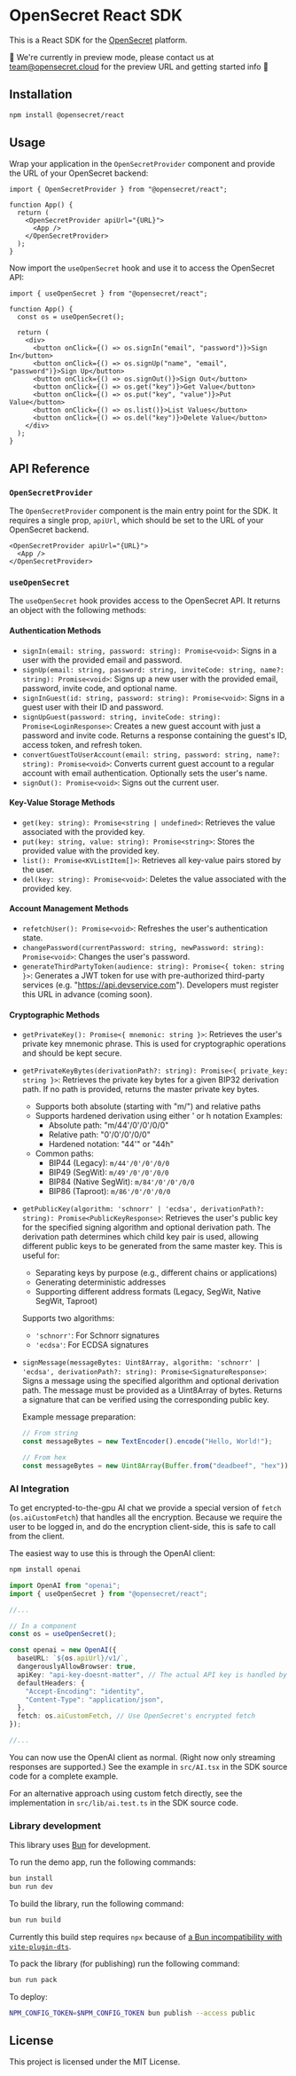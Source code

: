 # OpenSecret React SDK

This is a React SDK for the [OpenSecret](https://opensecret.cloud) platform.

🚧 We're currently in preview mode, please contact us at team@opensecret.cloud for the preview URL and getting started info 🚧

## Installation

```bash
npm install @opensecret/react
```

## Usage

Wrap your application in the `OpenSecretProvider` component and provide the URL of your OpenSecret backend:

```tsx
import { OpenSecretProvider } from "@opensecret/react";

function App() {
  return (
    <OpenSecretProvider apiUrl="{URL}">
      <App />
    </OpenSecretProvider>
  );
}
```

Now import the `useOpenSecret` hook and use it to access the OpenSecret API:

```tsx
import { useOpenSecret } from "@opensecret/react";

function App() {
  const os = useOpenSecret();

  return (
    <div>
      <button onClick={() => os.signIn("email", "password")}>Sign In</button>
      <button onClick={() => os.signUp("name", "email", "password")}>Sign Up</button>
      <button onClick={() => os.signOut()}>Sign Out</button>
      <button onClick={() => os.get("key")}>Get Value</button>
      <button onClick={() => os.put("key", "value")}>Put Value</button>
      <button onClick={() => os.list()}>List Values</button>
      <button onClick={() => os.del("key")}>Delete Value</button>
    </div>
  );
}
```

## API Reference

### `OpenSecretProvider`

The `OpenSecretProvider` component is the main entry point for the SDK. It requires a single prop, `apiUrl`, which should be set to the URL of your OpenSecret backend.

```tsx
<OpenSecretProvider apiUrl="{URL}">
  <App />
</OpenSecretProvider>
```

### `useOpenSecret`

The `useOpenSecret` hook provides access to the OpenSecret API. It returns an object with the following methods:

#### Authentication Methods
- `signIn(email: string, password: string): Promise<void>`: Signs in a user with the provided email and password.
- `signUp(email: string, password: string, inviteCode: string, name?: string): Promise<void>`: Signs up a new user with the provided email, password, invite code, and optional name.
- `signInGuest(id: string, password: string): Promise<void>`: Signs in a guest user with their ID and password.
- `signUpGuest(password: string, inviteCode: string): Promise<LoginResponse>`: Creates a new guest account with just a password and invite code. Returns a response containing the guest's ID, access token, and refresh token.
- `convertGuestToUserAccount(email: string, password: string, name?: string): Promise<void>`: Converts current guest account to a regular account with email authentication. Optionally sets the user's name.
- `signOut(): Promise<void>`: Signs out the current user.

#### Key-Value Storage Methods
- `get(key: string): Promise<string | undefined>`: Retrieves the value associated with the provided key.
- `put(key: string, value: string): Promise<string>`: Stores the provided value with the provided key.
- `list(): Promise<KVListItem[]>`: Retrieves all key-value pairs stored by the user.
- `del(key: string): Promise<void>`: Deletes the value associated with the provided key.

#### Account Management Methods
- `refetchUser(): Promise<void>`: Refreshes the user's authentication state.
- `changePassword(currentPassword: string, newPassword: string): Promise<void>`: Changes the user's password.
- `generateThirdPartyToken(audience: string): Promise<{ token: string }>`: Generates a JWT token for use with pre-authorized third-party services (e.g. "https://api.devservice.com"). Developers must register this URL in advance (coming soon).

#### Cryptographic Methods
- `getPrivateKey(): Promise<{ mnemonic: string }>`: Retrieves the user's private key mnemonic phrase. This is used for cryptographic operations and should be kept secure.

- `getPrivateKeyBytes(derivationPath?: string): Promise<{ private_key: string }>`: Retrieves the private key bytes for a given BIP32 derivation path. If no path is provided, returns the master private key bytes.
  - Supports both absolute (starting with "m/") and relative paths
  - Supports hardened derivation using either ' or h notation
    Examples:
    - Absolute path: "m/44'/0'/0'/0/0"
    - Relative path: "0'/0'/0'/0/0"
    - Hardened notation: "44'" or "44h"
  - Common paths:
    - BIP44 (Legacy): `m/44'/0'/0'/0/0`
    - BIP49 (SegWit): `m/49'/0'/0'/0/0`
    - BIP84 (Native SegWit): `m/84'/0'/0'/0/0`
    - BIP86 (Taproot): `m/86'/0'/0'/0/0`

- `getPublicKey(algorithm: 'schnorr' | 'ecdsa', derivationPath?: string): Promise<PublicKeyResponse>`: Retrieves the user's public key for the specified signing algorithm and optional derivation path. The derivation path determines which child key pair is used, allowing different public keys to be generated from the same master key. This is useful for:
  - Separating keys by purpose (e.g., different chains or applications)
  - Generating deterministic addresses
  - Supporting different address formats (Legacy, SegWit, Native SegWit, Taproot)
  
  Supports two algorithms:
  - `'schnorr'`: For Schnorr signatures
  - `'ecdsa'`: For ECDSA signatures

- `signMessage(messageBytes: Uint8Array, algorithm: 'schnorr' | 'ecdsa', derivationPath?: string): Promise<SignatureResponse>`: Signs a message using the specified algorithm and optional derivation path. The message must be provided as a Uint8Array of bytes. Returns a signature that can be verified using the corresponding public key.
  
  Example message preparation:
  ```typescript
  // From string
  const messageBytes = new TextEncoder().encode("Hello, World!");
  
  // From hex
  const messageBytes = new Uint8Array(Buffer.from("deadbeef", "hex"));
  ```

### AI Integration

To get encrypted-to-the-gpu AI chat we provide a special version of `fetch` (`os.aiCustomFetch`) that handles all the encryption. Because we require the user to be logged in, and do the encryption client-side, this is safe to call from the client.

The easiest way to use this is through the OpenAI client:

```bash
npm install openai
```

```typescript
import OpenAI from "openai";
import { useOpenSecret } from "@opensecret/react";

//...

// In a component
const os = useOpenSecret();

const openai = new OpenAI({
  baseURL: `${os.apiUrl}/v1/`,
  dangerouslyAllowBrowser: true,
  apiKey: "api-key-doesnt-matter", // The actual API key is handled by OpenSecret
  defaultHeaders: {
    "Accept-Encoding": "identity",
    "Content-Type": "application/json",
  },
  fetch: os.aiCustomFetch, // Use OpenSecret's encrypted fetch
});

//...
```

You can now use the OpenAI client as normal. (Right now only streaming responses are supported.) See the example in `src/AI.tsx` in the SDK source code for a complete example.

For an alternative approach using custom fetch directly, see the implementation in `src/lib/ai.test.ts` in the SDK source code.

### Library development

This library uses [Bun](https://bun.sh/) for development.

To run the demo app, run the following commands:

```bash
bun install
bun run dev
```

To build the library, run the following command:

```bash
bun run build
```

Currently this build step requires `npx` because of [a Bun incompatibility with `vite-plugin-dts`](https://github.com/OpenSecretCloud/OpenSecret-SDK/issues/16).

To pack the library (for publishing) run the following command:

```bash
bun run pack
```

To deploy: 

```bash
NPM_CONFIG_TOKEN=$NPM_CONFIG_TOKEN bun publish --access public
```

## License

This project is licensed under the MIT License.
